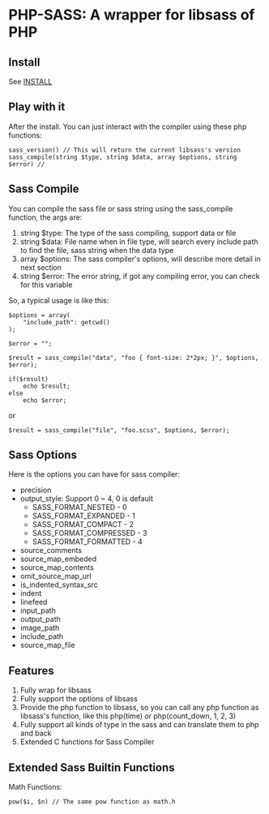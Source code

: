 # PHP-SASS: A wrapper for libsass of PHP

## Install

See [INSTALL](https://github.com/guitarpoet/php-sass/blob/master/INSTALL)

## Play with it

After the install. You can just interact with the compiler using these php functions:

	sass_version() // This will return the current libsass's version
	sass_compile(string $type, string $data, array $options, string $error) //

## Sass Compile

You can compile the sass file or sass string using the sass_compile function, the args are:

1. string $type: The type of the sass compiling, support data or file
2. string $data: File name when in file type, will search every include path to find the file, sass string when the data type
3. array $options: The sass compiler's options, will describe more detail in next section
4. string $error: The error string, if got any compiling error, you can check for this variable


So, a typical usage is like this:

	$options = array(
		"include_path": getcwd()
	);

	$error = "";

	$result = sass_compile("data", "foo { font-size: 2*2px; }", $options, $error);

	if($result)
		echo $result;
	else
		echo $error;

or

	$result = sass_compile("file", "foo.scss", $options, $error);

## Sass Options

Here is the options you can have for sass compiler:

- precision
- output_style: Support 0 ~ 4, 0 is default
	- SASS_FORMAT_NESTED - 0
	- SASS_FORMAT_EXPANDED - 1
	- SASS_FORMAT_COMPACT - 2
	- SASS_FORMAT_COMPRESSED - 3
	- SASS_FORMAT_FORMATTED - 4
- source_comments
- source_map_embeded
- source_map_contents
- omit_source_map_url
- is_indented_syntax_src
- indent
- linefeed
- input_path
- output_path
- image_path
- include_path
- source_map_file

## Features

1. Fully wrap for libsass
2. Fully support the options of libsass
3. Provide the php function to libsass, so you can call any php function as libsass's function, like this php(time) or php(count_down, 1, 2, 3)
4. Fully support all kinds of type in the sass and can translate them to php and back
5. Extended C functions for Sass Compiler

## Extended Sass Builtin Functions

Math Functions:

	pow($i, $n) // The same pow function as math.h

